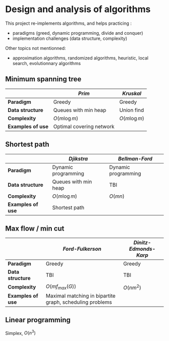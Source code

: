 # Design and analysis of algorithms

This project re-implements algorithms, and helps practicing :
- paradigms (greed, dynamic programming, divide and conquer)
- implementation challenges (data structure, complexity)  

Other topics not mentionned:
- approximation algorithms, randomized algorithms, heuristic, local search, evolutionnary algorithms

## Minimum spanning tree

|                     | *Prim*                   | *Kruskal*     |
| ------------------- | ------------------------ | ------------- |
| **Paradigm**        | Greedy                   | Greedy        |
| **Data structure**  | Queues with min heap     | Union find    |
| **Complexity**      | $O(m \log m)$            | $O(m \log m)$ |
| **Examples of use** | Optimal covering network |

## Shortest path

|                     | *Djikstra*           | *Bellman-Ford*      |
| ------------------- | -------------------- | ------------------- |
| **Paradigm**        | Dynamic programming  | Dynamic programming |
| **Data structure**  | Queues with min heap | TBI                 |
| **Complexity**      | $O(m \log m)$        | $O(m n)$            |
| **Examples of use** | Shortest path        |

## Max flow / min cut

|                     | *Ford-Fulkerson*                                         | *Dinitz-Edmonds-Karp* |
| ------------------- | -------------------------------------------------------- | --------------------- |
| **Paradigm**        | Greedy                                                   | Greedy                |
| **Data structure**  | TBI                                                      | TBI                   |
| **Complexity**      | $O(m f_{max}(G))$                                        | $O(n m^2)$            |
| **Examples of use** | Maximal matching in bipartite graph, scheduling problems |

## Linear programming

Simplex, $O(n^3)$